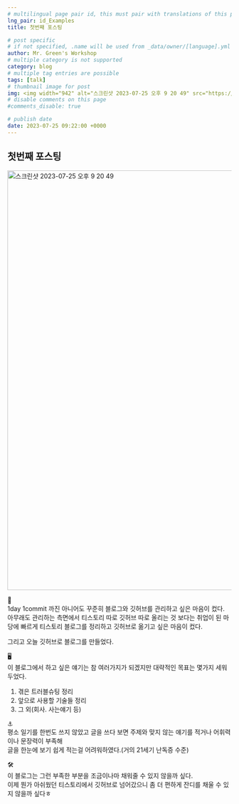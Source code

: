 ```yaml
---
# multilingual page pair id, this must pair with translations of this page. (This name must be unique)
lng_pair: id_Examples
title: 첫번째 포스팅

# post specific
# if not specified, .name will be used from _data/owner/[language].yml
author: Mr. Green's Workshop
# multiple category is not supported
category: blog
# multiple tag entries are possible
tags: [talk]
# thumbnail image for post
img: <img width="942" alt="스크린샷 2023-07-25 오후 9 20 49" src="https://github.com/Mo-Greene/Mo-Greene.github.io/assets/97177357/07d44ea6-5730-4aa3-8551-9d696e5590e0">
# disable comments on this page
#comments_disable: true

# publish date
date: 2023-07-25 09:22:00 +0000
---
```


## 첫번째 포스팅

<img width="942" alt="스크린샷 2023-07-25 오후 9 20 49" src="https://github.com/Mo-Greene/SpringBoot_Admin_MPA/assets/97177357/b19ca3d6-ce5a-42c7-bc30-b39e82f0ca0c">

💾  
1day 1commit 까진 아니어도 꾸준히 블로그와 깃허브를 관리하고 싶은 마음이 컸다.  
아무래도 관리하는 측면에서 티스토리 따로 깃허브 따로 올리는 것 보다는 취업이 된 마당에 빠르게 티스토리 블로그를 정리하고 깃허브로 옮기고 싶은 마음이 컸다.  

그리고 오늘 깃허브로 블로그를 만들었다.  

🖥  
이 블로그에서 하고 싶은 얘기는 참 여러가지가 되겠지만 대략적인 목표는 몇가지 세워두었다.  

1. 겪은 트러블슈팅 정리
2. 앞으로 사용할 기술들 정리
3. 그 외(회사. 사는얘기 등)

⚓  
평소 일기를 한번도 쓰지 않았고 글을 쓰다 보면 주제와 맞지 않는 얘기를 적거나 어휘력이나 문장력이 부족해  
글을 한눈에 보기 쉽게 적는걸 어려워하였다.(거의 21세기 난독증 수준)  

🛠  
이 블로그는 그런 부족한 부분을 조금이나마 채워줄 수 있지 않을까 싶다.  
이제 뭔가 아쉬웠던 티스토리에서 깃허브로 넘어갔으니 좀 더 편하게 잔디를 채울 수 있지 않을까 싶다ㅎ
